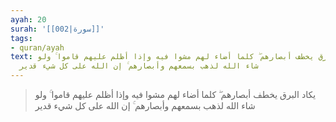 ```yaml
---
ayah: 20
surah: '[[002|سورة]]'
tags:
- quran/ayah
text: يكاد البرق يخطف أبصارهم ۖ كلما أضاء لهم مشوا فيه وإذا أظلم عليهم قاموا ۚ ولو
  شاء الله لذهب بسمعهم وأبصارهم ۚ إن الله على كل شيء قدير
---
```

> يكاد البرق يخطف أبصارهم ۖ كلما أضاء لهم مشوا فيه وإذا أظلم عليهم قاموا ۚ ولو شاء الله لذهب بسمعهم وأبصارهم ۚ إن الله على كل شيء قدير
